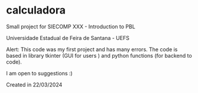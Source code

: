 # calculadora
Small project for SIECOMP XXX - Introduction to PBL 

Universidade Estadual de Feira de Santana - UEFS


Alert:
This code was my first project and has many errors.
The code is based in library tkinter (GUI for users ) and python functions (for backend to code).

I am open to suggestions :)

Created in 22/03/2024
